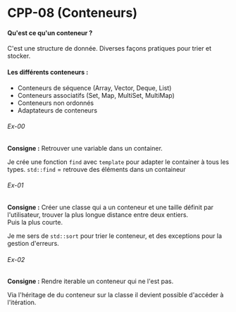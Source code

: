 # CPP-08 (Conteneurs)

#### Qu'est ce qu'un conteneur ?

C'est une structure de donnée.
Diverses façons pratiques pour trier et stocker.


#### Les différents conteneurs :

- Conteneurs de séquence (Array, Vector, Deque, List)
- Conteneurs associatifs (Set, Map, MultiSet, MultiMap)
- Conteneurs non ordonnés
- Adaptateurs de conteneurs

###### Ex-00

**Consigne :**  Retrouver une variable dans un container.

Je crée une fonction `find` avec `template` pour adapter le container à tous les types.
`std::find` = retrouve des éléments dans un containeur

###### Ex-01

**Consigne :**  Créer une classe qui a un conteneur et une taille définit par l'utilisateur, trouver la plus longue distance entre deux entiers.  
Puis la plus courte.

Je me sers de `std::sort` pour trier le conteneur, et des exceptions pour la gestion d'erreurs.

###### Ex-02

**Consigne :** Rendre iterable un conteneur qui ne l'est pas.

Via l'héritage de du conteneur sur la classe il devient possible d'accéder à l'itération.

